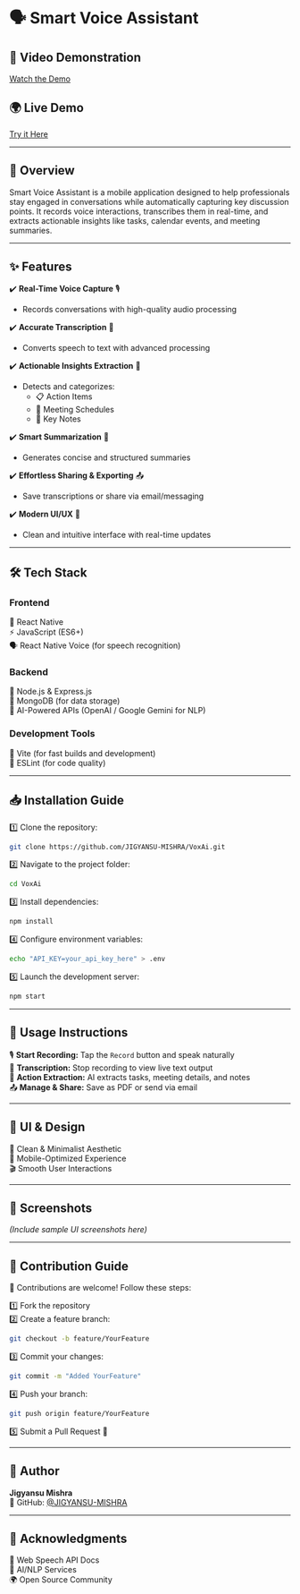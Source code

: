 # 🗣️ Smart Voice Assistant

## 🎥 Video Demonstration
[Watch the Demo](#)  

## 🌍 Live Demo
[Try it Here](#)

---

## 📌 Overview
Smart Voice Assistant is a mobile application designed to help professionals stay engaged in conversations while automatically capturing key discussion points. It records voice interactions, transcribes them in real-time, and extracts actionable insights like tasks, calendar events, and meeting summaries.

---

## ✨ Features

✔️ **Real-Time Voice Capture** 🎙️  
- Records conversations with high-quality audio processing  

✔️ **Accurate Transcription** 📝  
- Converts speech to text with advanced processing  

✔️ **Actionable Insights Extraction** 📌  
- Detects and categorizes:  
  - 📋 Action Items
  - 📆 Meeting Schedules
  - 📝 Key Notes

✔️ **Smart Summarization** 🧠  
- Generates concise and structured summaries  

✔️ **Effortless Sharing & Exporting** 📤  
- Save transcriptions or share via email/messaging  

✔️ **Modern UI/UX** 🎨  
- Clean and intuitive interface with real-time updates  

---

## 🛠️ Tech Stack

### **Frontend**
📱 React Native  
⚡ JavaScript (ES6+)  
🗣️ React Native Voice (for speech recognition)  

### **Backend**
🚀 Node.js & Express.js  
💾 MongoDB (for data storage)  
🤖 AI-Powered APIs (OpenAI / Google Gemini for NLP)  

### **Development Tools**
🔧 Vite (for fast builds and development)  
📜 ESLint (for code quality)  

---

## 📥 Installation Guide

1️⃣ Clone the repository:
```sh
git clone https://github.com/JIGYANSU-MISHRA/VoxAi.git
```

2️⃣ Navigate to the project folder:
```sh
cd VoxAi
```

3️⃣ Install dependencies:
```sh
npm install
```

4️⃣ Configure environment variables:
```sh
echo "API_KEY=your_api_key_here" > .env
```

5️⃣ Launch the development server:
```sh
npm start
```

---

## 🚀 Usage Instructions

🎙️ **Start Recording:** Tap the `Record` button and speak naturally  
📝 **Transcription:** Stop recording to view live text output  
📌 **Action Extraction:** AI extracts tasks, meeting details, and notes  
📤 **Manage & Share:** Save as PDF or send via email  

---

## 🎨 UI & Design
🎨 Clean & Minimalist Aesthetic  
📱 Mobile-Optimized Experience  
🎬 Smooth User Interactions  

---

## 📸 Screenshots
*(Include sample UI screenshots here)*

---

## 🤝 Contribution Guide
🔧 Contributions are welcome! Follow these steps:

1️⃣ Fork the repository  
2️⃣ Create a feature branch:
```sh
git checkout -b feature/YourFeature
```
3️⃣ Commit your changes:
```sh
git commit -m "Added YourFeature"
```
4️⃣ Push your branch:
```sh
git push origin feature/YourFeature
```
5️⃣ Submit a Pull Request 🎉  

---

## 👤 Author
**Jigyansu Mishra**  
📌 GitHub: [@JIGYANSU-MISHRA](https://github.com/JIGYANSU-MISHRA)  

---

## 🙌 Acknowledgments
📖 Web Speech API Docs  
🤖 AI/NLP Services  
🌍 Open Source Community  

